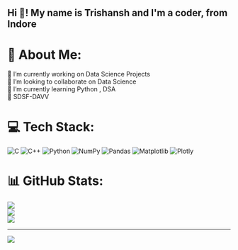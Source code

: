 <h2 align="left">Hi 👋! My name is Trishansh and I'm a coder, from Indore</h2>

# 💫 About Me:
🔭 I’m currently working on Data Science Projects<br>👯 I’m looking to collaborate on Data Science<br>🌱 I’m currently learning  Python , DSA<br>🏫 SDSF-DAVV


# 💻 Tech Stack:
![C](https://img.shields.io/badge/c-%2300599C.svg?style=flat&logo=c&logoColor=white) ![C++](https://img.shields.io/badge/c++-%2300599C.svg?style=flat&logo=c%2B%2B&logoColor=white) ![Python](https://img.shields.io/badge/python-3670A0?style=flat&logo=python&logoColor=ffdd54) ![NumPy](https://img.shields.io/badge/numpy-%23013243.svg?style=flat&logo=numpy&logoColor=white) ![Pandas](https://img.shields.io/badge/pandas-%23150458.svg?style=flat&logo=pandas&logoColor=white) ![Matplotlib](https://img.shields.io/badge/Matplotlib-%23ffffff.svg?style=flat&logo=Matplotlib&logoColor=black) ![Plotly](https://img.shields.io/badge/Plotly-%233F4F75.svg?style=flat&logo=plotly&logoColor=white)
# 📊 GitHub Stats:
![](https://github-readme-stats.vercel.app/api?username=trish-2610&theme=dark&hide_border=true&include_all_commits=false&count_private=false)<br/>
![](https://github-readme-streak-stats.herokuapp.com/?user=trish-2610&theme=dark&hide_border=true)<br/>
![](https://github-readme-stats.vercel.app/api/top-langs/?username=trish-2610&theme=dark&hide_border=true&include_all_commits=false&count_private=false&layout=compact)

---
[![](https://visitcount.itsvg.in/api?id=trish-2610&icon=0&color=0)](https://visitcount.itsvg.in)

<!-- Proudly created with GPRM ( https://gprm.itsvg.in ) -->

